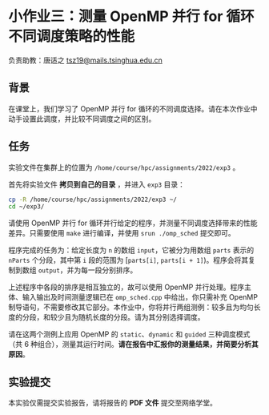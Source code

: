 # 小作业三：测量 OpenMP 并行 for 循环不同调度策略的性能

负责助教：唐适之 tsz19@mails.tsinghua.edu.cn

## 背景

在课堂上，我们学习了 OpenMP 并行 for 循环的不同调度选择。请在本次作业中动手设置此调度，并比较不同调度之间的区别。

## 任务

实验文件在集群上的位置为 `/home/course/hpc/assignments/2022/exp3` 。

首先将实验文件 **拷贝到自己的目录** ，并进入 `exp3` 目录：

```bash
cp -R /home/course/hpc/assignments/2022/exp3 ~/
cd ~/exp3/
```

请使用 OpenMP 并行 for 循环并行给定的程序，并测量不同调度选择带来的性能差异。只需要使用 `make` 进行编译，并使用 `srun ./omp_sched` 提交即可。

程序完成的任务为：给定长度为 `n` 的数组 `input`，它被分为用数组 `parts` 表示的 `nParts` 个分段，其中第 `i` 段的范围为 [`parts[i]`, `parts[i + 1]`)。程序会将其复制到数组 `output`，并为每一段分别排序。

上述程序中各段的排序是相互独立的，故可以使用 OpenMP 并行处理。程序主体、输入输出及时间测量逻辑已在 `omp_sched.cpp` 中给出，你只需补充 OpenMP 制导语句，不需要修改其它部分。本作业中，你将并行两组测例：较多且为均匀长度的分段，和较少且为随机长度的分段。请为其分别选择调度。

请在这两个测例上应用 OpenMP 的 `static`、`dynamic` 和 `guided` 三种调度模式（共 6 种组合），测量其运行时间。**请在报告中汇报你的测量结果，并简要分析其原因**。

## 实验提交

本实验仅需提交实验报告，请将报告的 **PDF 文件** 提交至网络学堂。

